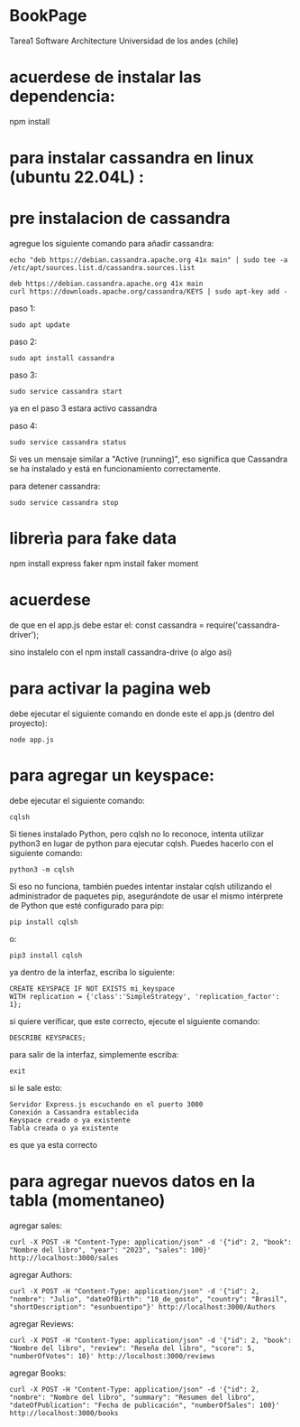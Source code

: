 # BookPage
Tarea1 Software Architecture Universidad de los andes (chile)

# acuerdese de instalar las dependencia:
npm install

# para instalar cassandra en linux (ubuntu 22.04L) :
# pre instalacion de cassandra

agregue los siguiente comando para añadir cassandra:

    echo "deb https://debian.cassandra.apache.org 41x main" | sudo tee -a /etc/apt/sources.list.d/cassandra.sources.list
    
    deb https://debian.cassandra.apache.org 41x main
    curl https://downloads.apache.org/cassandra/KEYS | sudo apt-key add -

paso 1:

    sudo apt update

paso 2:

    sudo apt install cassandra

paso 3:

    sudo service cassandra start

ya en el paso 3 estara activo cassandra

paso 4:

    sudo service cassandra status

Si ves un mensaje similar a "Active (running)", eso significa que Cassandra se ha instalado y está en funcionamiento correctamente.

para detener cassandra:

    sudo service cassandra stop

# librerìa para fake data
npm install express faker
npm install faker moment

# acuerdese 

de que en el app.js debe estar el: const cassandra = require('cassandra-driver'); 

sino instalelo con el npm install cassandra-drive (o algo asi)

# para activar la pagina web
 debe ejecutar el siguiente comando en donde este el app.js (dentro del proyecto):

    node app.js

# para agregar un keyspace:

debe ejecutar el siguiente comando:

    cqlsh

Si tienes instalado Python, pero cqlsh no lo reconoce, intenta utilizar python3 en lugar de python para ejecutar cqlsh. Puedes hacerlo con el siguiente comando:

    python3 -m cqlsh

Si eso no funciona, también puedes intentar instalar cqlsh utilizando el administrador de paquetes pip, asegurándote de usar el mismo intérprete de Python que esté configurado para pip:

    pip install cqlsh

o:

    pip3 install cqlsh

ya dentro de la interfaz, escriba lo siguiente:

    CREATE KEYSPACE IF NOT EXISTS mi_keyspace
    WITH replication = {'class':'SimpleStrategy', 'replication_factor': 1};

si quiere verificar, que este correcto, ejecute el siguiente comando:

    DESCRIBE KEYSPACES;

para salir de la interfaz, simplemente escriba: 

    exit


si le sale esto:

    Servidor Express.js escuchando en el puerto 3000
    Conexión a Cassandra establecida
    Keyspace creado o ya existente
    Tabla creada o ya existente

es que ya esta correcto

# para agregar nuevos datos en la tabla (momentaneo)

agregar sales:

    curl -X POST -H "Content-Type: application/json" -d '{"id": 2, "book": "Nombre del libro", "year": "2023", "sales": 100}' http://localhost:3000/sales

agregar Authors:

    curl -X POST -H "Content-Type: application/json" -d '{"id": 2, "nombre": "Julio", "dateOfBirth": "18_de_gosto", "country": "Brasil", "shortDescription": "esunbuentipo"}' http://localhost:3000/Authors

agregar Reviews:

    curl -X POST -H "Content-Type: application/json" -d '{"id": 2, "book": "Nombre del libro", "review": "Reseña del libro", "score": 5, "numberOfVotes": 10}' http://localhost:3000/reviews

agregar Books:

    curl -X POST -H "Content-Type: application/json" -d '{"id": 2, "nombre": "Nombre del libro", "summary": "Resumen del libro", "dateOfPublication": "Fecha de publicación", "numberOfSales": 100}' http://localhost:3000/books
